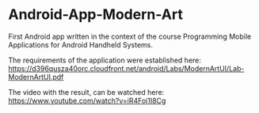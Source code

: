 # Android-App-Modern-Art
First Android app written in the context of the course Programming Mobile Applications for Android Handheld Systems.

The requirements of the application were established here: https://d396qusza40orc.cloudfront.net/android/Labs/ModernArtUI/Lab-ModernArtUI.pdf

The video with the result, can be watched here: https://www.youtube.com/watch?v=iR4Foj1I8Cg

